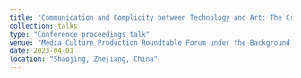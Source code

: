```yaml
---
title: "Communication and Complicity between Technology and Art: The Cross-border Approach and Contextual Extension of Marshall McLuhan's Media View / 技术与艺术的沟通和共谋：麦氏媒介观的跨界进路及语境延伸."
collection: talks
type: "Conference proceedings talk"
venue: "Media Culture Production Roundtable Forum under the Background of Deep Integration and 2023 China College Film and Television Society Media Culture Professional Committee Council Meeting"
date: 2023-04-01
location: "Shaojing, Zhejiang, China"
---
```


